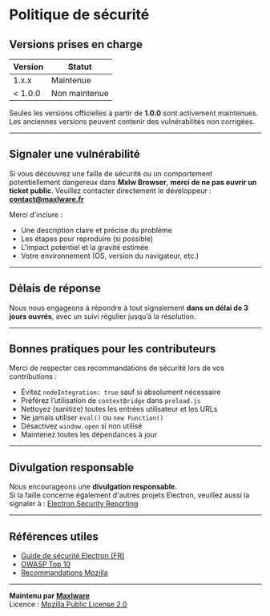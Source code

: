# Politique de sécurité

## Versions prises en charge

| Version        | Statut         |
|----------------|----------------|
| 1.x.x          |    Maintenue   |
| < 1.0.0        |  Non maintenue |

Seules les versions officielles à partir de **1.0.0** sont activement maintenues.  
Les anciennes versions peuvent contenir des vulnérabilités non corrigées.

---

## Signaler une vulnérabilité

Si vous découvrez une faille de sécurité ou un comportement potentiellement dangereux dans **Mxlw Browser**, **merci de ne pas ouvrir un ticket public**.
Veuillez contacter directement le développeur :
**contact@maxlware.fr**

Merci d'inclure :

- Une description claire et précise du problème
- Les étapes pour reproduire (si possible)
- L'impact potentiel et la gravité estimée
- Votre environnement (OS, version du navigateur, etc.)

---

## Délais de réponse

Nous nous engageons à répondre à tout signalement **dans un délai de 3 jours ouvrés**, avec un suivi régulier jusqu’à la résolution.

---

## Bonnes pratiques pour les contributeurs

Merci de respecter ces recommandations de sécurité lors de vos contributions :

- Évitez `nodeIntegration: true` sauf si absolument nécessaire
- Préférez l’utilisation de `contextBridge` dans `preload.js`
- Nettoyez (sanitize) toutes les entrées utilisateur et les URLs
- Ne jamais utiliser `eval()` ou `new Function()`
- Désactivez `window.open` si non utilisé
- Maintenez toutes les dépendances à jour

---

## Divulgation responsable

Nous encourageons une **divulgation responsable**.  
Si la faille concerne également d'autres projets Electron, veuillez aussi la signaler à :
[Electron Security Reporting](https://www.electronjs.org/security)

---

## Références utiles

- [Guide de sécurité Electron (FR)](https://www.electronjs.org/docs/latest/tutorial/security)
- [OWASP Top 10](https://owasp.org/www-project-top-ten/)
- [Recommandations Mozilla](https://infosec.mozilla.org/guidelines/web_security.html)

---

**Maintenu par [Maxlware](https://maxlware.fr)**  
Licence : [Mozilla Public License 2.0](https://www.mozilla.org/en-US/MPL/2.0/)
